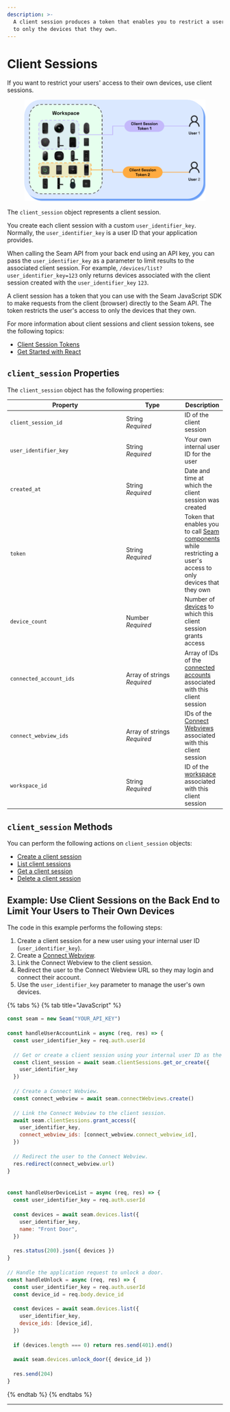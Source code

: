 ```yaml
---
description: >-
  A client session produces a token that enables you to restrict a user's access
  to only the devices that they own.
---
```


# Client Sessions

If you want to restrict your users' access to their own devices, use client sessions.

<figure><img src="../../.gitbook/assets/client-session-diagram.png" alt="Use client session tokens to restrict users&#x27; access to only the devices that they own."><figcaption></figcaption></figure>

The `client_session` object represents a client session.

You create each client session with a custom `user_identifier_key`.
Normally, the `user_identifier_key` is a user ID that your application provides.

When calling the Seam API from your back end using an API key,
you can pass the `user_identifier_key` as a parameter to limit results to the associated client session.
For example, `/devices/list?user_identifier_key=123` only returns devices associated with the client session created with the `user_identifier_key` `123`.

A client session has a token that you can use with the Seam JavaScript SDK to make requests
from the client (browser) directly to the Seam API.
The token restricts the user's access to only the devices that they own.

For more information about client sessions and client session tokens, see the following topics:

* [Client Session Tokens](../../core-concepts/workspaces/client-session-tokens.md)
* [Get Started with React](../../seam-components/overview/get-started-with-react-components-and-client-session-tokens.md)

## `client_session` Properties

The `client_session` object has the following properties:

<table><thead><tr><th width="272">Property</th><th width="132">Type</th><th>Description</th></tr></thead><tbody><tr><td><code>client_session_id</code></td><td>String<br><em>Required</em></td><td>ID of the client session</td></tr><tr><td><code>user_identifier_key</code></td><td>String<br><em>Required</em></td><td>Your own internal user ID for the user</td></tr><tr><td><code>created_at</code></td><td>String<br><em>Required</em></td><td>Date and time at which the client session was created</td></tr><tr><td><code>token</code></td><td>String<br><em>Required</em></td><td>Token that enables you to call <a href="broken-reference">Seam components</a> while restricting a user's access to only devices that they own</td></tr><tr><td><code>device_count</code></td><td>Number<br><em>Required</em></td><td>Number of <a href="../../core-concepts/devices.md">devices</a> to which this client session grants access</td></tr><tr><td><code>connected_account_ids</code></td><td>Array of strings<br><em>Required</em></td><td>Array of IDs of the <a href="../connected-accounts/">connected accounts</a> associated with this client session</td></tr><tr><td><code>connect_webview_ids</code></td><td>Array of strings<br><em>Required</em></td><td>IDs of the <a href="../../core-concepts/connect-webviews/">Connect Webviews</a> associated with this client session</td></tr><tr><td><code>workspace_id</code></td><td>String<br><em>Required</em></td><td>ID of the <a href="../../core-concepts/workspaces/">workspace</a> associated with this client session</td></tr></tbody></table>

## `client_session` Methods

You can perform the following actions on `client_session` objects:

* [Create a client session](create-a-client-session.md)
* [List client sessions](list-client-sessions.md)
* [Get a client session](get-a-client-session.md)
* [Delete a client session](delete-a-client-session.md)


## Example: Use Client Sessions on the Back End to Limit Your Users to Their Own Devices

The code in this example performs the following steps:

1. Create a client session for a new user using your internal user ID (`user_identifier_key`).
2. Create a [Connect Webview](../../core-concepts/connect-webviews).
3. Link the Connect Webview to the client session.
4. Redirect the user to the Connect Webview URL so they may login and connect their account.
5. Use the `user_identifier_key` parameter to manage the user's own devices.

{% tabs %}
{% tab title="JavaScript" %}

```javascript
const seam = new Seam("YOUR_API_KEY")

const handleUserAccountLink = async (req, res) => {
  const user_identifier_key = req.auth.userId
  
  // Get or create a client session using your internal user ID as the user_identifier_key.
  const client_session = await seam.clientSessions.get_or_create({
    user_identifier_key
  })
  
  // Create a Connect Webview.
  const connect_webview = await seam.connectWebviews.create()
  
  // Link the Connect Webview to the client session.
  await seam.clientSessions.grant_access({
    user_identifier_key,
    connect_webview_ids: [connect_webview.connect_webview_id],
  })
  
  // Redirect the user to the Connect Webview.
  res.redirect(connect_webview.url)
}


const handleUserDeviceList = async (req, res) => {
  const user_identifier_key = req.auth.userId

  const devices = await seam.devices.list({
    user_identifier_key,
    name: "Front Door",
  })
  
  res.status(200).json({ devices })
}

// Handle the application request to unlock a door.
const handleUnlock = async (req, res) => {
  const user_identifier_key = req.auth.userId
  const device_id = req.body.device_id
  
  const devices = await seam.devices.list({
    user_identifier_key,
    device_ids: [device_id],
  })
  
  if (devices.length === 0) return res.send(401).end()
  
  await seam.devices.unlock_door({ device_id })
  
  res.send(204)
}
```
{% endtab %}
{% endtabs %}

***
